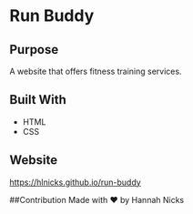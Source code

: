 # Run Buddy

## Purpose
A website that offers fitness training services.

## Built With
* HTML
* CSS

## Website
https://hlnicks.github.io/run-buddy

##Contribution
Made with ❤️ by Hannah Nicks
